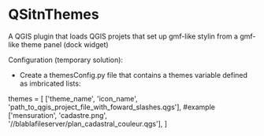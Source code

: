 # QSitnThemes

A QGIS plugin that loads QGIS projets that set up gmf-like stylin from a gmf-like theme panel (dock widget)

Configuration (temporary solution):
- Create a themesConfig.py file that contains a themes variable defined as imbricated lists:

themes = [ 
    ['theme_name', 'icon_name', 'path_to_qgis_project_file_with_foward_slashes.qgs'],
#example    ['mensuration', 'cadastre.png', '//blablafileserver/plan_cadastral_couleur.qgs'],
]


